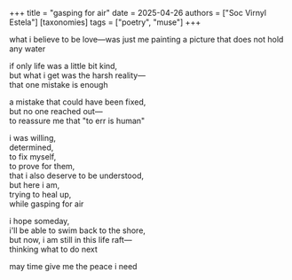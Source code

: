 +++
title = "gasping for air"
date = 2025-04-26
authors = ["Soc Virnyl Estela"]
[taxonomies]
tags = ["poetry", "muse"]
+++

what i believe to be love—was just me painting a picture
that does not hold any water

if only life was a little bit kind,\
but what i get was the harsh reality—\
that one mistake is enough

a mistake that could have been fixed,\
but no one reached out—\
to reassure me that "to err is human"

i was willing,\
determined,\
to fix myself,\
to prove for them,\
that i also deserve to be understood,\
but here i am,\
trying to heal up,\
while gasping for air

i hope someday,\
i'll be able to swim back to the shore,\
but now, i am still in this life raft—\
thinking what to do next

may time give me the peace i need

